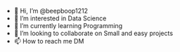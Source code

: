 - 👋 Hi, I’m @beepboop1212
- 👀 I’m interested in Data Science
- 🌱 I’m currently learning Programming 
- 💞️ I’m looking to collaborate on Small and easy projects
- 📫 How to reach me DM

<!---
beepboop1212/beepboop1212 is a ✨ special ✨ repository because its `README.md` (this file) appears on your GitHub profile.
You can click the Preview link to take a look at your changes.
--->
